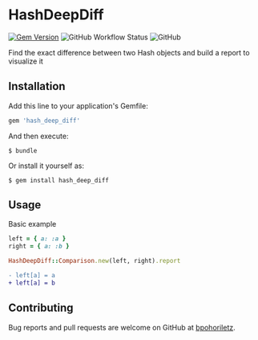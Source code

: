 # HashDeepDiff
[![Gem
Version](https://badge.fury.io/rb/hash_deep_diff.svg)](https://badge.fury.io/rb/hash_deep_diff) ![GitHub Workflow
Status](https://img.shields.io/github/workflow/status/bpohoriletz/hash_deep_diff/CI)
![GitHub](https://img.shields.io/github/license/bpohoriletz/hash_deep_diff)


Find the exact difference between two Hash objects and build a report to visualize it

## Installation

Add this line to your application's Gemfile:

```ruby
gem 'hash_deep_diff'
```

And then execute:

    $ bundle

Or install it yourself as:

    $ gem install hash_deep_diff

## Usage
Basic example

```ruby
left = { a: :a }
right = { a: :b }

HashDeepDiff::Comparison.new(left, right).report
```
```diff
- left[a] = a
+ left[a] = b
```

## Contributing

Bug reports and pull requests are welcome on GitHub at [bpohoriletz](https://github.com/bpohoriletz/hash_deep_diff).
	
